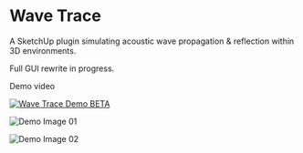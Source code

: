 # Wave Trace
A SketchUp plugin simulating acoustic wave propagation & reflection within 3D environments.

Full GUI rewrite in progress.


Demo video

[![Wave Trace Demo BETA](http://img.youtube.com/vi/BVvp49JUq2I/0.jpg)](https://youtu.be/BVvp49JUq2I "Wave Trace Demo BETA")

![Demo Image 01](https://github.com/iambryanhaney/wave-trace/blob/master/wave_trace_01.jpg)

![Demo Image 02](https://github.com/iambryanhaney/wave-trace/blob/master/wave_trace_02.jpg)
